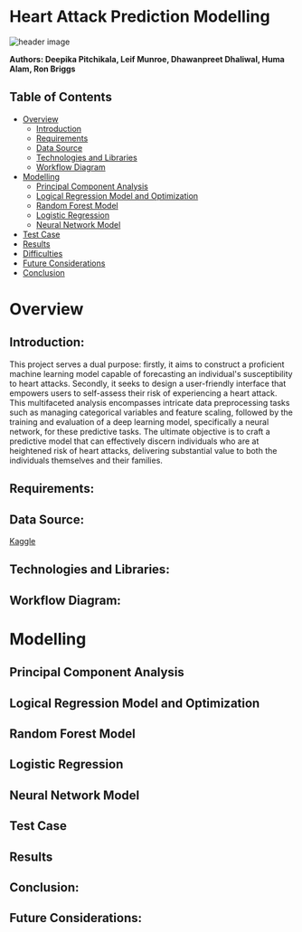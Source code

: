 # Heart Attack Prediction Modelling

![header image](https://th.bing.com/th/id/OIG.eGvxvsFQ.HmPQV6DOoy5?pid=ImgGn)


**Authors: Deepika Pitchikala, Leif Munroe, Dhawanpreet Dhaliwal, Huma Alam, Ron Briggs**

## Table of Contents

- [Overview](#overview)
  - [Introduction](#introduction)
  - [Requirements](#requirements)
  - [Data Source](#data-source)
  - [Technologies and Libraries](#technologies-and-libraries)
  - [Workflow Diagram](#workflow-diagram)
- [Modelling](#modelling)
  - [Principal Component Analysis](#principal-component-analysis)
  - [Logical Regression Model and Optimization](#logical-regression-model-and-optimization)
  - [Random Forest Model](#random-forest-model)
  - [Logistic Regression](#Logistic-Regression)
  - [Neural Network Model](#neural-network-model)
- [Test Case](#test-case)
- [Results](#results)
- [Difficulties](#difficulties)
- [Future Considerations](#Future-Considerations)
- [Conclusion](#conclusion)

# Overview

## Introduction:

This project serves a dual purpose: firstly, it aims to construct a proficient machine learning model capable of forecasting an individual's susceptibility to heart attacks. Secondly, it seeks to design a user-friendly interface that empowers users to self-assess their risk of experiencing a heart attack. This multifaceted analysis encompasses intricate data preprocessing tasks such as managing categorical variables and feature scaling, followed by the training and evaluation of a deep learning model, specifically a neural network, for these predictive tasks. The ultimate objective is to craft a predictive model that can effectively discern individuals who are at heightened risk of heart attacks, delivering substantial value to both the individuals themselves and their families.

## Requirements:


## Data Source:

[Kaggle](https://www.kaggle.com/datasets/rashikrahmanpritom/heart-attack-analysis-prediction-dataset?resource=download&page=2)

## Technologies and Libraries:


## Workflow Diagram:

# Modelling

## Principal Component Analysis

## Logical Regression Model and Optimization

## Random Forest Model

## Logistic Regression

## Neural Network Model

## Test Case

## Results

## Conclusion:

## Future Considerations:


